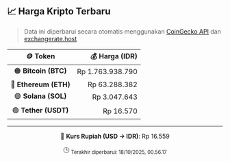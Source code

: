 

<!-- HARGA_KRIPTO -->
## 📈 Harga Kripto Terbaru

> Data ini diperbarui secara otomatis menggunakan [CoinGecko API](https://www.coingecko.com/) dan [exchangerate.host](https://exchangerate.host/)

<div align="center">

| 🪙 Token | 💰 Harga (IDR) |
|:------:|---------------:|
| 🟠 **Bitcoin (BTC)**   | Rp 1.763.938.790 |
| 🔵 **Ethereum (ETH)**  | Rp 63.288.382 |
| 🟣 **Solana (SOL)**    | Rp 3.047.643 |
| 🟢 **Tether (USDT)**   | Rp 16.570 |

---

💱 **Kurs Rupiah (USD → IDR)**: Rp 16.559

🕒 <sub>Terakhir diperbarui: 18/10/2025, 00.56.17</sub>

</div>
<!-- /HARGA_KRIPTO -->